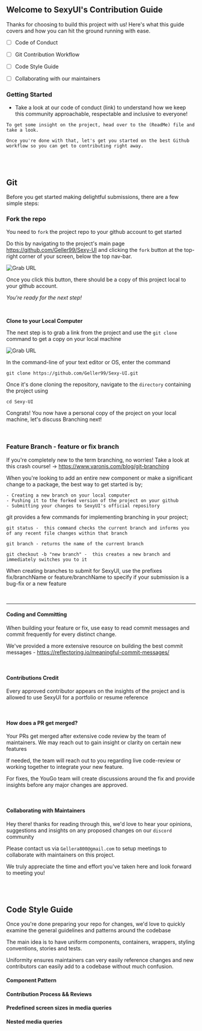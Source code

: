 
## Welcome to SexyUI's Contribution Guide

Thanks for choosing to build this project with us! Here's what this guide covers and how you can hit the ground running with ease.


- [ ] Code of Conduct 
- [ ] Git Contribution Workflow
- [ ] Code Style Guide
- [ ] Collaborating with our maintainers


### Getting Started

- Take a look at our code of conduct (link) to understand how we keep this community approachable, respectable and inclusive to everyone!


``To get some insight on the project, head over to the (ReadMe) file and take a look.``

``Once you're done with that, let's get you started on the best Github workflow so you can get to contributing right away.``


<br/><br/>

## Git

Before you get started making delightful submissions, there are a few simple steps:

### Fork the repo

You need to ``fork`` the project repo to your github account to get started

Do this by navigating to the project's main page https://github.com/Geller99/Sexy-UI and clicking the ``fork`` button at the top-right corner of your screen, below the top nav-bar.

![Grab URL](https://github.com/YouGoDevs/Sexy-UI/blob/QA/assets/Screenshot%20(154).png)

Once you click this button, there should be a copy of this project local to your github account.

*You're ready for the next step!*

<br/>

**Clone to your Local Computer**

The next step is to grab a link from the project and use the ``git clone`` command to get a copy on your local machine

![Grab URL](https://github.com/YouGoDevs/Sexy-UI/blob/QA/assets/Screenshot%20(144).png)

In the command-line of your text editor or OS, enter the command
``` 
git clone https://github.com/Geller99/Sexy-UI.git

```

Once it's done cloning the repository, navigate to the ``directory`` containing the project using

```
cd Sexy-UI

```

Congrats! You now have a personal copy of the project on your local machine, let's discuss Branching next!

<br/>

### Feature Branch - feature or fix branch
If you're completely new to the term branching, no worries! Take a look at this crash course! -> https://www.varonis.com/blog/git-branching


When you're looking to add an entire new component or make a significant change to a package, the best way to get started is by;

```
- Creating a new branch on your local computer
- Pushing it to the forked version of the project on your github
- Submitting your changes to SexyUI's official repository

```

git provides a few commands for implementing branching in your project;

```
git status -  this command checks the current branch and informs you of any recent file changes within that branch
```

```
git branch - returns the name of the current branch
```

```
git checkout -b "new branch" -  this creates a new branch and immediately switches you to it

```

When creating branches to submit for SexyUI, use the prefixes fix/branchName or feature/branchName to specify if your submission is a bug-fix or a new feature

<br/>

<hr />

#### Coding and Committing

When building your feature or fix, use easy to read commit messages and commit frequently for every distinct change.

We've provided a more extensive resource on building the best commit messages -  https://reflectoring.io/meaningful-commit-messages/

<br/>

#### **Contributions Credit**

Every approved contributor appears on the insights of the project and is allowed to use SexyUI for a portfolio or resume reference


<br/>

#### **How does a PR get merged?**

Your PRs get merged after extensive code review by the team of maintainers. We may reach out to gain insight or clarity on certain new features 

If needed, the team will reach out to you regarding live code-review or working together to integrate your new feature. 

For fixes, the YouGo team will create discussions around the fix and provide insights before any major changes are approved.

<br/>

#### **Collaborating with Maintainers**

Hey there! thanks for reading through this, we'd love to hear your opinions, suggestions and insights on any proposed changes on our ``discord`` community

Please contact us via ``Gellera800@gmail.com`` to setup meetings to collaborate with maintainers on this project.

We truly appreciate the time and effort you've taken here and look forward to meeting you! 


<br/><br/>

## **Code Style Guide**

Once you're done preparing your repo for changes, we'd love to quickly examine the general guidelines and patterns around the codebase

The main idea is to have uniform components, containers, wrappers, styling conventions, stories and tests. 

Uniformity ensures maintainers can very easily reference changes and new contributors can easily add to a codebase without much confusion.



#### **Component Pattern**





#### **Contribution Process && Reviews**





#### **Predefined screen sizes in media queries**





#### **Nested media queries**